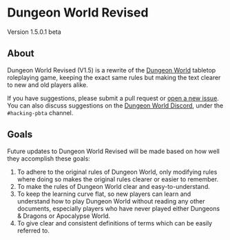 # Dungeon World Revised

Version 1.5.0.1 beta

## About

Dungeon World Revised (V1.5) is a rewrite of the [Dungeon World](https://dungeon-world.com) tabletop roleplaying game, keeping the exact same rules but making the text clearer to new and old players alike.

If you have suggestions, please submit a pull request or [open a new issue](https://github.com/AmasaDelano/dungeon-world-revised/issues). You can also discuss suggestions on the [Dungeon World Discord](https://discord.gg/8nPub3tjG2), under the `#hacking-pbta` channel.

## Goals

Future updates to Dungeon World Revised will be made based on how well they accomplish these goals:

1. To adhere to the original rules of Dungeon World, only modifying rules where doing so makes the original rules clearer or easier to remember.
2. To make the rules of Dungeon World clear and easy-to-understand.
3. To keep the learning curve flat, so new players can learn and understand how to play Dungeon World without reading any other documents, especially players who have never played either Dungeons & Dragons or Apocalypse World.
4. To give clear and consistent definitions of terms which can be easily referred to.
